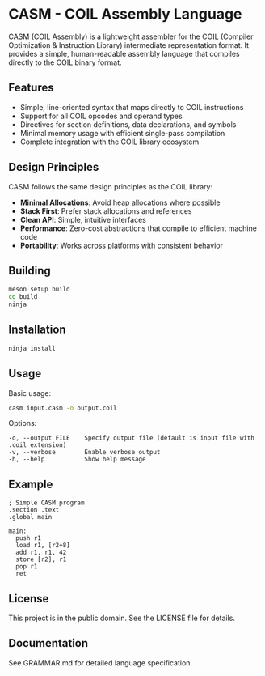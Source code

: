 # CASM - COIL Assembly Language

CASM (COIL Assembly) is a lightweight assembler for the COIL (Compiler Optimization & Instruction Library) intermediate representation format. It provides a simple, human-readable assembly language that compiles directly to the COIL binary format.

## Features

- Simple, line-oriented syntax that maps directly to COIL instructions
- Support for all COIL opcodes and operand types
- Directives for section definitions, data declarations, and symbols
- Minimal memory usage with efficient single-pass compilation
- Complete integration with the COIL library ecosystem

## Design Principles

CASM follows the same design principles as the COIL library:

- **Minimal Allocations**: Avoid heap allocations where possible
- **Stack First**: Prefer stack allocations and references
- **Clean API**: Simple, intuitive interfaces
- **Performance**: Zero-cost abstractions that compile to efficient machine code
- **Portability**: Works across platforms with consistent behavior

## Building

```bash
meson setup build
cd build
ninja
```

## Installation

```bash
ninja install
```

## Usage

Basic usage:

```bash
casm input.casm -o output.coil
```

Options:

```
-o, --output FILE    Specify output file (default is input file with .coil extension)
-v, --verbose        Enable verbose output
-h, --help           Show help message
```

## Example

```
; Simple CASM program
.section .text
.global main

main:
  push r1
  load r1, [r2+8]
  add r1, r1, 42
  store [r2], r1
  pop r1
  ret
```

## License

This project is in the public domain. See the LICENSE file for details.

## Documentation

See GRAMMAR.md for detailed language specification.